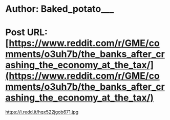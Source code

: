 # Author: Baked_potato___
# Post URL: [https://www.reddit.com/r/GME/comments/o3uh7b/the_banks_after_crashing_the_economy_at_the_tax/](https://www.reddit.com/r/GME/comments/o3uh7b/the_banks_after_crashing_the_economy_at_the_tax/)


https://i.redd.it/hqx522jgob671.jpg